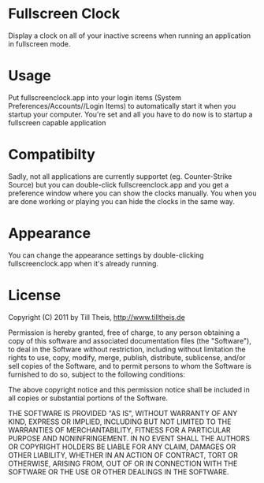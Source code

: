 # Fullscreen Clock
Display a clock on all of your inactive screens when running an application in fullscreen mode.

# Usage
Put fullscreenclock.app into your login items (System Preferences/Accounts/<user name>/Login Items) to automatically start it when you startup your computer. You're set and all you have to do now is to startup a fullscreen capable application

# Compatibilty
Sadly, not all applications are currently supportet (eg. Counter-Strike Source) but you can double-click fullscreenclock.app and you get a preference window where you can show the clocks manually. You when you are done working or playing you can hide the clocks in the same way.

# Appearance
You can change the appearance settings by double-clicking fullscreenclock.app when it's already running.

# License
Copyright (C) 2011 by Till Theis, http://www.tilltheis.de

Permission is hereby granted, free of charge, to any person obtaining a copy
of this software and associated documentation files (the "Software"), to deal
in the Software without restriction, including without limitation the rights
to use, copy, modify, merge, publish, distribute, sublicense, and/or sell
copies of the Software, and to permit persons to whom the Software is
furnished to do so, subject to the following conditions:

The above copyright notice and this permission notice shall be included in
all copies or substantial portions of the Software.

THE SOFTWARE IS PROVIDED "AS IS", WITHOUT WARRANTY OF ANY KIND, EXPRESS OR
IMPLIED, INCLUDING BUT NOT LIMITED TO THE WARRANTIES OF MERCHANTABILITY,
FITNESS FOR A PARTICULAR PURPOSE AND NONINFRINGEMENT. IN NO EVENT SHALL THE
AUTHORS OR COPYRIGHT HOLDERS BE LIABLE FOR ANY CLAIM, DAMAGES OR OTHER
LIABILITY, WHETHER IN AN ACTION OF CONTRACT, TORT OR OTHERWISE, ARISING FROM,
OUT OF OR IN CONNECTION WITH THE SOFTWARE OR THE USE OR OTHER DEALINGS IN
THE SOFTWARE.
